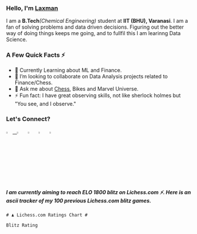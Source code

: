   ### Hello, I'm [Laxman](https://laxman-lakhan.github.io)

I am a **B.Tech**_(Chemical Engineering)_ student at **IIT (BHU), Varanasi**. I am a fan of solving problems and data driven decisions. Figuring out the better way of doing things keeps me going, and to fullfil this I am learinng Data Science.

### A Few Quick Facts ⚡️

- 🧐 Currently Learning about ML and Finance.
- 👯 I’m looking to collaborate on Data Analysis projects related to Finance/Chess.
- 💬 Ask me about [Chess](https://lichess.org/@/YourKingIsInDanger), Bikes and Marvel Universe.
- ⚡️ Fun fact: I have great observing skills, not like sherlock holmes but "You see, and I observe."

### Let's Connect?

<a href="mailto:laxmansingh.lakhan@gmail.com"> <img src="https://img.icons8.com/fluent/48/000000/gmail.png" width="3.5%"/> &nbsp;
[<img src="https://img.icons8.com/color/48/000000/linkedin.png" width="3.5%"/>](https://www.linkedin.com/in/laxman-lakhan/)  &nbsp;
[<img src="https://img.icons8.com/fluent/48/000000/facebook-new.png" width="3.5%"/>](https://www.facebook.com/laxmansingh.shesha/)  &nbsp;
[<img src="https://img.icons8.com/fluent/48/000000/instagram-new.png" width="3.5%"/>](https://www.instagram.com/laxman.lakhan/)  &nbsp;
[<img src="https://img.icons8.com/color/48/000000/twitter.png" width="3.5%"/>](https://twitter.com/laxman__lakhan)  &nbsp;

  
  ##### I am currently aiming to reach ELO 1800 blitz on Lichess.com ⚡. Here is an ascii tracker of my 100 previous Lichess.com blitz games.

  ```
  # ♟︎ Lichess.com Ratings Chart #
  
  Blitz Rating
